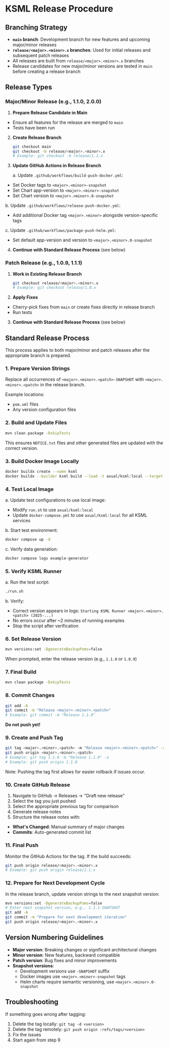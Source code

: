 # KSML Release Procedure

## Branching Strategy

- **`main` branch**: Development branch for new features and upcoming major/minor releases
- **`release/<major>.<minor>.x` branches**: Used for initial releases and subsequent patch releases
- All releases are built from `release/<major>.<minor>.x` branches
- Release candidates for new major/minor versions are tested in `main` before creating a release branch

## Release Types

### Major/Minor Release (e.g., 1.1.0, 2.0.0)

1. **Prepare Release Candidate in Main**
  - Ensure all features for the release are merged to `main`
  - Tests have been run

2. **Create Release Branch**
   ```bash
   git checkout main
   git checkout -b release/<major>.<minor>.x
   # Example: git checkout -b release/1.1.x
   ```

3. **Update GitHub Actions in Release Branch**

   a. Update `.github/workflows/build-push-docker.yml`:
  - Set Docker tags to `<major>.<minor>-snapshot`
  - Set Chart app-version to `<major>.<minor>-snapshot`
  - Set Chart version to `<major>.<minor>.0-snapshot`

   b. Update `.github/workflows/release-push-docker.yml`:
  - Add additional Docker tag `<major>.<minor>` alongside version-specific tags

   c. Update `.github/workflows/package-push-helm.yml`:
  - Set default app-version and version to `<major>.<minor>.0-snapshot`

4. **Continue with Standard Release Process** (see below)

### Patch Release (e.g., 1.0.9, 1.1.1)

1. **Work in Existing Release Branch**
   ```bash
   git checkout release/<major>.<minor>.x
   # Example: git checkout release/1.0.x
   ```

2. **Apply Fixes**
  - Cherry-pick fixes from `main` or create fixes directly in release branch
  - Run tests

3. **Continue with Standard Release Process** (see below)

## Standard Release Process

This process applies to both major/minor and patch releases after the appropriate branch is prepared.

### 1. Prepare Version Strings

Replace all occurrences of `<major>.<minor>.<patch>-SNAPSHOT` with `<major>.<minor>.<patch>` in the release branch.

Example locations:
- `pom.xml` files
- Any version configuration files

### 2. Build and Update Files

```bash
mvn clean package -DskipTests
```

This ensures `NOTICE.txt` files and other generated files are updated with the correct version.

### 3. Build Docker Image Locally

```bash
docker buildx create --name ksml
docker buildx --builder ksml build --load -t axual/ksml:local --target ksml -f Dockerfile .
```

### 4. Test Local Image

a. Update test configurations to use local image:
- Modify `run.sh` to use `axual/ksml:local`
- Update `docker-compose.yml` to use `axual/ksml:local` for all KSML services

b. Start test environment:
   ```bash
   docker compose up -d
   ```

c. Verify data generation:
   ```bash
   docker compose logs example-generator
   ```

### 5. Verify KSML Runner

a. Run the test script:
   ```bash
   ./run.sh
   ```

b. Verify:
- Correct version appears in logs: `Starting KSML Runner <major>.<minor>.<patch> (2025-...)`
- No errors occur after ~2 minutes of running examples
- Stop the script after verification

### 6. Set Release Version

```bash
mvn versions:set -DgenerateBackupPoms=false
```

When prompted, enter the release version (e.g., `1.1.0` or `1.0.9`)

### 7. Final Build

```bash
mvn clean package -DskipTests
```

### 8. Commit Changes

```bash
git add -A
git commit -m "Release <major>.<minor>.<patch>"
# Example: git commit -m "Release 1.1.0"
```

**Do not push yet!**

### 9. Create and Push Tag

```bash
git tag <major>.<minor>.<patch> -m "Release <major>.<minor>.<patch>" -a
git push origin <major>.<minor>.<patch>
# Example: git tag 1.1.0 -m "Release 1.1.0" -a
# Example: git push origin 1.1.0
```

Note: Pushing the tag first allows for easier rollback if issues occur.

### 10. Create GitHub Release

1. Navigate to GitHub → Releases → "Draft new release"
2. Select the tag you just pushed
3. Select the appropriate previous tag for comparison
4. Generate release notes
5. Structure the release notes with:
  - **What's Changed**: Manual summary of major changes
  - **Commits**: Auto-generated commit list

### 11. Final Push

Monitor the GitHub Actions for the tag. If the build succeeds:

```bash
git push origin release/<major>.<minor>.x
# Example: git push origin release/1.1.x
```

### 12. Prepare for Next Development Cycle

In the release branch, update version strings to the next snapshot version:

```bash
mvn versions:set -DgenerateBackupPoms=false
# Enter next snapshot version, e.g., 1.1.1-SNAPSHOT
git add -A
git commit -m "Prepare for next development iteration"
git push origin release/<major>.<minor>.x
```

## Version Numbering Guidelines

- **Major version**: Breaking changes or significant architectural changes
- **Minor version**: New features, backward compatible
- **Patch version**: Bug fixes and minor improvements
- **Snapshot versions**:
  - Development versions use `-SNAPSHOT` suffix
  - Docker images use `<major>.<minor>-snapshot` tags
  - Helm charts require semantic versioning, use `<major>.<minor>.0-snapshot`

## Troubleshooting

If something goes wrong after tagging:
1. Delete the tag locally: `git tag -d <version>`
2. Delete the tag remotely: `git push origin :refs/tags/<version>`
3. Fix the issues
4. Start again from step 9